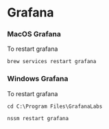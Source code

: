 # Grafana

### MacOS Grafana
To restart grafana
```console
brew services restart grafana
```
### Windows Grafana
To restart grafana
```console
cd C:\Program Files\GrafanaLabs
```
```console
nssm restart grafana
```
